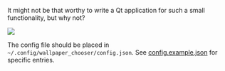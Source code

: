 It might not be that worthy to write a Qt application for such a small functionality, but why not?

<img src="https://github.com/Uyanide/backgrounds/blob/master/screenshots/desktop-alt.jpg?raw=true"/>

The config file should be placed in `~/.config/wallpaper_chooser/config.json`. See [config.example.json](https://github.com/Uyanide/Wallpaper_Chooser/blob/master/config.example.json) for specific entries.
